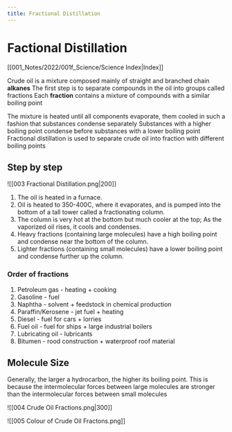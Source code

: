 ```yaml
---
title: Fractional Distillation
---
```

# Factional Distillation
[[001_Notes/2022/001f_Science/Science Index|Index]]

Crude oil is a mixture composed mainly of straight and branched chain **alkanes**
The first step is to separate compounds in the oil into groups called fractions
Each **fraction** contains a mixture of compounds with a similar boiling point

The mixture is heated until all components evaporate, them cooled in such a fashion that substances condense separately
Substances with a higher boiling point condense before substances with a lower boiling point
Fractional distillation is used to separate crude oil into fraction with different boiling points

## Step by step
![[003 Fractional Distillation.png|200]]

1. The oil is heated in a furnace.
2. Oil is heated to 350-400C, where it evaporates, and is pumped into the bottom of a tall tower called a fractionating column.
3. The column is very hot at the bottom but much cooler at the top; As the vaporized oil rises, it cools and condenses.
4. Heavy fractions (containing large molecules) have a high boiling point and condense near the bottom of the column.
5. Lighter fractions (containing small molecules) have a lower boiling point and condense further up the column.

### Order of fractions
1. Petroleum gas - heating + cooking
2. Gasoline - fuel
3. Naphtha - solvent + feedstock in chemical production
4. Paraffin/Kerosene - jet fuel + heating
5. Diesel - fuel for cars + lorries
6. Fuel oil - fuel for ships + large industrial boilers
7. Lubricating oil - lubricants
8. Bitumen - rood construction + waterproof roof material

## Molecule Size
Generally, the larger a hydrocarbon, the higher its boiling point.
This is because the intermolecular forces between large molecules are stronger than the intermolecular forces between small molecules

![[004 Crude Oil Fractions.png|300]]

![[005 Colour of Crude Oil Fractons.png]]
